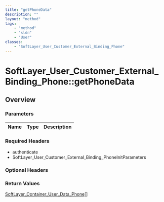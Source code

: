 ```yaml
---
title: "getPhoneData"
description: ""
layout: "method"
tags:
    - "method"
    - "sldn"
    - "User"
classes:
    - "SoftLayer_User_Customer_External_Binding_Phone"
---
```

# SoftLayer_User_Customer_External_Binding_Phone::getPhoneData
## Overview 


### Parameters 
|Name | Type | Description |
| --- | --- | --- |


### Required Headers
* authenticate
* SoftLayer_User_Customer_External_Binding_PhoneInitParameters

### Optional Headers

### Return Values
<a href='/reference/datatypes/SoftLayer_Container_User_Data_Phone'>SoftLayer_Container_User_Data_Phone[] </a>

